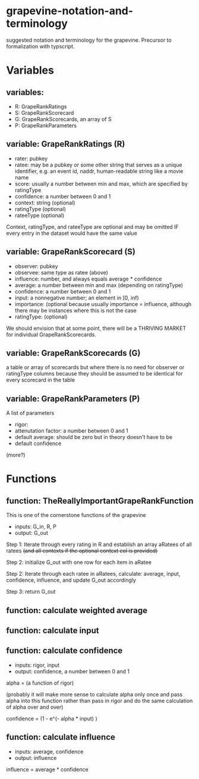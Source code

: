 # grapevine-notation-and-terminology
suggested notation and terminology for the grapevine. Precursor to formalization with typscript.

# Variables

## variables: 
- R: GrapeRankRatings
- S: GrapeRankScorecard
- G: GrapeRankScorecards, an array of S
- P: GrapeRankParameters

## variable: GrapeRankRatings (R)

- rater: pubkey
- ratee: may be a pubkey or some other string that serves as a unique identifier, e.g. an event id, naddr, human-readable string like a movie name
- score: usually a number between min and max, which are specified by ratingType
- confidence: a number between 0 and 1
- context: string (optional)
- ratingType (optional)
- rateeType (optional)

Context, ratingType, and rateeType are optional and may be omitted IF every entry in the dataset would have the same value

## variable: GrapeRankScorecard (S)

- observer: pubkey
- observee: same type as ratee (above)
- influence: number, and always equals average * confidence
- average: a number between min and max (depending on ratingType)
- confidence: a number between 0 and 1
- input: a nonnegative number; an element in [0, inf)
- importance: (optional because usually importance = influence, although there may be instances where this is not the case
- ratingType: (optional)

We should envision that at some point, there will be a THRIVING MARKET for individual GrapeRankScorecards.

## variable: GrapeRankScorecards (G)

a table or array of scorecards but where there is no need for observer or ratingType columns because they should be assumed to be identical for every scorecard in the table

## variable: GrapeRankParameters (P)

A list of parameters 

- rigor:
- attenutation factor: a number between 0 and 1
- default average: should be zero but in theory doesn't have to be
- default confidence

(more?)

# Functions

## function: TheReallyImportantGrapeRankFunction

This is one of the cornerstone functions of the grapevine

- inputs: G_in, R, P
- output: G_out

Step 1: Iterate through every rating in R and establish an array aRatees of all ratees ~~(and all contexts if the optional context col is provided)~~

Step 2: initialize G_out with one row for each item in aRatee

Step 2: Iterate through each ratee in aRatees, calculate: average, input, confidence, influence, and update G_out accordingly

Step 3: return G_out

## function: calculate weighted average

## function: calculate input

## function: calculate confidence

- inputs: rigor, input
- output: confidence, a number between 0 and 1

alpha = (a function of rigor)

(probably it will make more sense to calculate alpha only once and pass alpha into this function rather than pass in rigor and do the same calculation of alpha over and over)

confidence = (1 - e^(- alpha * input) )

## function: calculate influence

- inputs: average, confidence
- output: influence

influence = average * confidence



